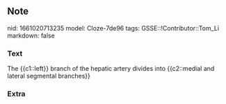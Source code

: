## Note
nid: 1661020713235
model: Cloze-7de96
tags: GSSE::!Contributor::Tom_Li
markdown: false

### Text
<div>
  The {{c1::left}} branch of the hepatic artery divides into
  {{c2::medial and lateral segmental branches}}
</div>

### Extra


